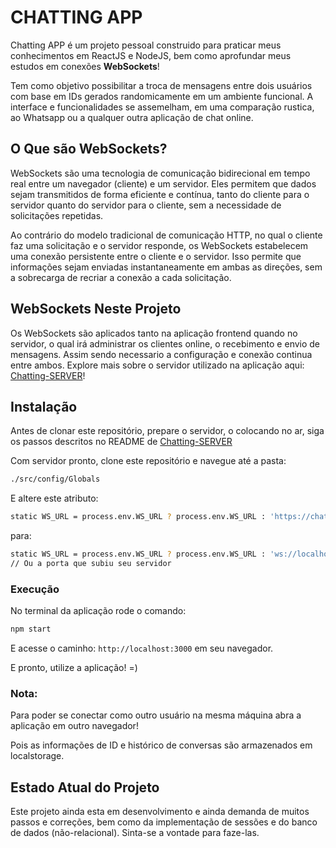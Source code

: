 # CHATTING APP 
Chatting APP é um projeto pessoal construido para praticar meus conhecimentos em ReactJS e NodeJS, bem como aprofundar meus estudos em conexões **WebSockets**! 

Tem como objetivo possibilitar a troca de mensagens entre dois usuários com base em IDs gerados randomicamente em um ambiente funcional. A interface e funcionalidades se assemelham, em uma comparação rustica, ao Whatsapp ou a qualquer outra aplicação de chat online. 

## O Que são WebSockets? 

WebSockets são uma tecnologia de comunicação bidirecional em tempo real entre um navegador (cliente) e um servidor. Eles permitem que dados sejam transmitidos de forma eficiente e contínua, tanto do cliente para o servidor quanto do servidor para o cliente, sem a necessidade de solicitações repetidas. 

Ao contrário do modelo tradicional de comunicação HTTP, no qual o cliente faz uma solicitação e o servidor responde, os WebSockets estabelecem uma conexão persistente entre o cliente e o servidor. Isso permite que informações sejam enviadas instantaneamente em ambas as direções, sem a sobrecarga de recriar a conexão a cada solicitação.

## WebSockets Neste Projeto

Os WebSockets são aplicados tanto na aplicação frontend quando no servidor, o qual irá administrar os clientes online, o recebimento e envio de mensagens. Assim sendo necessario a configuração e conexão continua entre ambos. Explore mais sobre o servidor utilizado na aplicação aqui: [Chatting-SERVER](https://github.com/FelipeDinizSantos/chatting-SERVER)!

## Instalação 
Antes de clonar este repositório, prepare o servidor, o colocando no ar, siga os passos descritos no README de  [Chatting-SERVER](https://github.com/FelipeDinizSantos/chatting-SERVER) 

Com servidor pronto, clone este repositório e navegue até a pasta:
```bash
./src/config/Globals
```

E altere este atributo: 

```bash
static WS_URL = process.env.WS_URL ? process.env.WS_URL : 'https://chatting-app-hhls.onrender.com';
```

para: 

```bash
static WS_URL = process.env.WS_URL ? process.env.WS_URL : 'ws://localhost:3010';
// Ou a porta que subiu seu servidor
```

### Execução 
No terminal da aplicação rode o comando:
```bash
npm start
```

E acesse o caminho: `http://localhost:3000` em seu navegador.  

E pronto, utilize a aplicação! =)

### Nota:
Para poder se conectar como outro usuário na mesma máquina abra a aplicação em outro navegador! 

Pois as informações de ID e histórico de conversas são armazenados em localstorage.

## Estado Atual do Projeto 
Este projeto ainda esta em desenvolvimento e ainda demanda de muitos passos e correções, bem como da implementação de sessões e do banco de dados (não-relacional). Sinta-se a vontade para faze-las.
